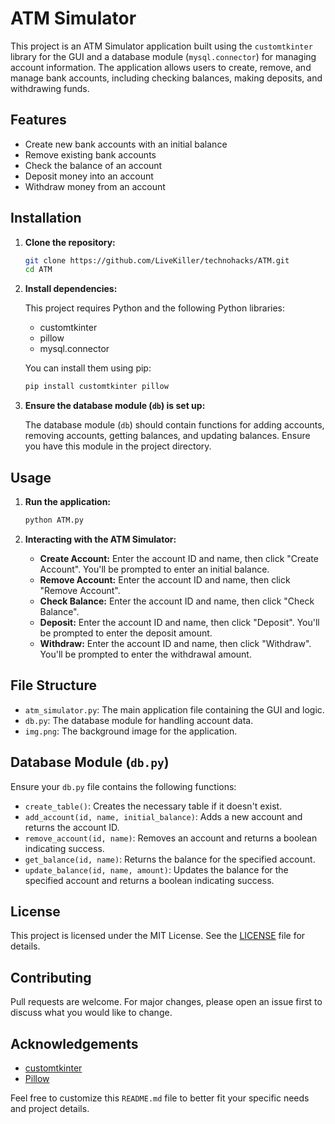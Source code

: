 # ATM Simulator

This project is an ATM Simulator application built using the `customtkinter` library for the GUI and a database module (`mysql.connector`) for managing account information. The application allows users to create, remove, and manage bank accounts, including checking balances, making deposits, and withdrawing funds.

## Features

- Create new bank accounts with an initial balance
- Remove existing bank accounts
- Check the balance of an account
- Deposit money into an account
- Withdraw money from an account

## Installation

1. **Clone the repository:**

   ```bash
   git clone https://github.com/LiveKiller/technohacks/ATM.git
   cd ATM
   ```

2. **Install dependencies:**

   This project requires Python and the following Python libraries:
   
   - customtkinter
   - pillow
   - mysql.connector

   You can install them using pip:

   ```bash
   pip install customtkinter pillow
   ```

3. **Ensure the database module (`db`) is set up:**

   The database module (`db`) should contain functions for adding accounts, removing accounts, getting balances, and updating balances. Ensure you have this module in the project directory.

## Usage

1. **Run the application:**

   ```bash
   python ATM.py
   ```

2. **Interacting with the ATM Simulator:**

   - **Create Account:** Enter the account ID and name, then click "Create Account". You'll be prompted to enter an initial balance.
   - **Remove Account:** Enter the account ID and name, then click "Remove Account".
   - **Check Balance:** Enter the account ID and name, then click "Check Balance".
   - **Deposit:** Enter the account ID and name, then click "Deposit". You'll be prompted to enter the deposit amount.
   - **Withdraw:** Enter the account ID and name, then click "Withdraw". You'll be prompted to enter the withdrawal amount.

## File Structure

- `atm_simulator.py`: The main application file containing the GUI and logic.
- `db.py`: The database module for handling account data.
- `img.png`: The background image for the application.

## Database Module (`db.py`)

Ensure your `db.py` file contains the following functions:

- `create_table()`: Creates the necessary table if it doesn't exist.
- `add_account(id, name, initial_balance)`: Adds a new account and returns the account ID.
- `remove_account(id, name)`: Removes an account and returns a boolean indicating success.
- `get_balance(id, name)`: Returns the balance for the specified account.
- `update_balance(id, name, amount)`: Updates the balance for the specified account and returns a boolean indicating success.



## License

This project is licensed under the MIT License. See the [LICENSE](LICENSE) file for details.

## Contributing

Pull requests are welcome. For major changes, please open an issue first to discuss what you would like to change.

## Acknowledgements

- [customtkinter](https://github.com/TomSchimansky/CustomTkinter)
- [Pillow](https://python-pillow.org/)

Feel free to customize this `README.md` file to better fit your specific needs and project details.
